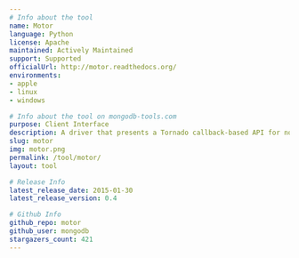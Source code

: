 ```yaml
---
# Info about the tool
name: Motor
language: Python
license: Apache
maintained: Actively Maintained
support: Supported
officialUrl: http://motor.readthedocs.org/
environments:
- apple
- linux
- windows

# Info about the tool on mongodb-tools.com
purpose: Client Interface
description: A driver that presents a Tornado callback-based API for non-blocking access to MongoDB.
slug: motor
img: motor.png
permalink: /tool/motor/
layout: tool

# Release Info
latest_release_date: 2015-01-30
latest_release_version: 0.4

# Github Info
github_repo: motor
github_user: mongodb
stargazers_count: 421
---
```



